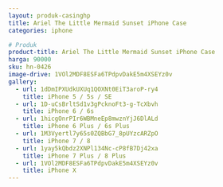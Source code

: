 ```yaml
---
layout: produk-casinghp
title: Ariel The Little Mermaid Sunset iPhone Case
categories: iphone

# Produk
product-title: Ariel The Little Mermaid Sunset iPhone Case
harga: 90000
sku: hn-0426
image-drive: 1VOl2MDF8ESFa6TPdpvDakE5m4XSEYz0v
gallery:
  - url: 1dDmIPXUdkUXUq1QOXNt0EiT3aroP-ry4
    title: iPhone 5 / 5s / SE
  - url: 1D-uCsBrltSd1v3gPcknoFt3-g-TcXbvh
    title: iPhone 6 / 6s
  - url: 1hicgOnrPIr6WBMneEp8mwznYjJ6DlALd
    title: iPhone 6 Plus / 6s Plus
  - url: 1M3Vyertl7y65s0ZQBbG7_8pUYzcARZpO
    title: iPhone 7 / 8
  - url: 1yay5kQbdz2XNPl134Nc-cP8fB7Dj42xa
    title: iPhone 7 Plus / 8 Plus
  - url: 1VOl2MDF8ESFa6TPdpvDakE5m4XSEYz0v
    title: iPhone X
---
```

